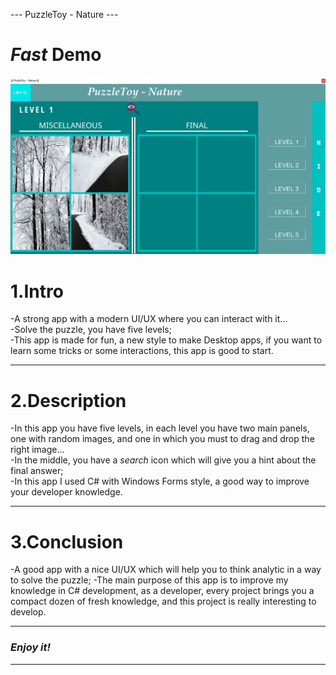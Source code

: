 --- PuzzleToy - Nature ---

# <b><em>Fast</em></b> Demo #

![Demo](https://github.com/horjarobert/PuzzleToy/blob/master/puzzleToy.gif)

# 1.Intro #

-A strong app with a modern UI/UX where you can interact with it...    
-Solve the puzzle, you have five levels;   
-This app is made for fun, a new style to make Desktop apps, if you want to learn some tricks or some interactions, this app is good to start.   
***

# 2.Description #

-In this app you have five levels, in each level you have two main panels, one with random images, and one in which you must to drag and drop the right image...   
-In the middle, you have a <em>search</em> icon which will give you a hint about the final answer;   
-In this app I used C# with Windows Forms style, a good way to improve your developer knowledge.     
***

# 3.Conclusion #

-A good app with a nice UI/UX which will help you to think analytic in a way to solve the puzzle;
-The main purpose of this app is to improve my knowledge in C# development, as a developer, every project brings you a compact dozen of fresh knowledge, and this project is really interesting to develop.   
***

### <em>Enjoy it!</em> ###
***
